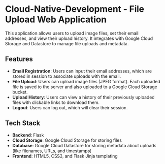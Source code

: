 # Cloud-Native-Development - File Upload Web Application

This application allows users to upload image files, set their email addresses, and view their upload history. It integrates with Google Cloud Storage and Datastore to manage file uploads and metadata.

## Features
- **Email Registration**: Users can input their email addresses, which are stored in session to associate uploads with the email.
- **File Upload**: Users can upload image files (JPEG format). Each uploaded file is saved to the server and also uploaded to a Google Cloud Storage bucket.
- **Upload History**: Users can view a history of their previously uploaded files with clickable links to download them.
- **Logout**: Users can log out, which will clear their session.

## Tech Stack
- **Backend**: Flask
- **Cloud Storage**: Google Cloud Storage for storing files
- **Database**: Google Cloud Datastore for storing metadata about uploads (like filenames, URLs, and timestamps)
- **Frontend**: HTML5, CSS3, and Flask Jinja templating
